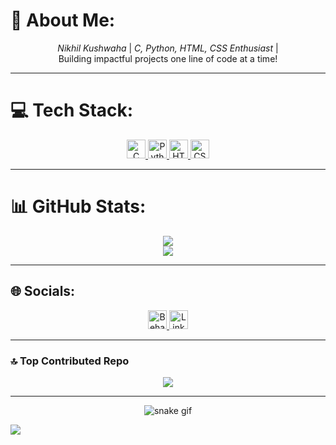 # 💫 About Me:
<div align="center">
  
  *Nikhil Kushwaha* | *C, Python, HTML, CSS Enthusiast* |  
  Building impactful projects one line of code at a time!
  
</div>

---

# 💻 Tech Stack:
<div align="center">

<a href="#">
  <img src="https://img.shields.io/badge/c-%2300599C.svg?style=flat&logo=c&logoColor=white" alt="C" height="30"/>
</a>
<a href="#">
  <img src="https://img.shields.io/badge/python-3670A0?style=flat&logo=python&logoColor=ffdd54" alt="Python" height="30"/>
</a>
<a href="#">
  <img src="https://img.shields.io/badge/html5-%23E34F26.svg?style=flat&logo=html5&logoColor=white" alt="HTML5" height="30"/>
</a>
<a href="#">
  <img src="https://img.shields.io/badge/css3-%231572B6.svg?style=flat&logo=css3&logoColor=white" alt="CSS3" height="30"/>
</a>

</div>

---

# 📊 GitHub Stats:
<div align="center">

![](https://github-readme-stats.vercel.app/api?username=Parth-ctrl490&theme=transparent&hide_border=true&include_all_commits=false&count_private=false)<br/>
![](https://github-readme-streak-stats.herokuapp.com/?user=Parth-ctrl490&theme=transparent&hide_border=true)<br/>

</div>

---

## 🌐 Socials:
<div align="center">

<a href="https://behance.net/">
  <img src="https://img.shields.io/badge/Behance-1769ff?logo=behance&logoColor=white" alt="Behance" height="30"/>
</a>

<a href="https://www.linkedin.com/in/parth-shukla-0b5a57287 ">
  <img src="https://img.shields.io/badge/LinkedIn-%230077B5.svg?logo=linkedin&logoColor=white" alt="LinkedIn" height="30"/>
</a>

</div>

---

### 🔝 Top Contributed Repo
<div align="center">

![](https://github-contributor-stats.vercel.app/api?username=Parth-ctrl490&limit=5&theme=dark&combine_all_yearly_contributions=true)

</div>

---

<div align="center">
  
![snake gif](https://github.com/Parth-ctrl490/Parth-ctrl490/blob/output/github-snake-dark.svg)

</div>

[![](https://visitcount.itsvg.in/api?id=Parth-ctrl490&icon=0&color=0)](https://visitcount.itsvg.in)
